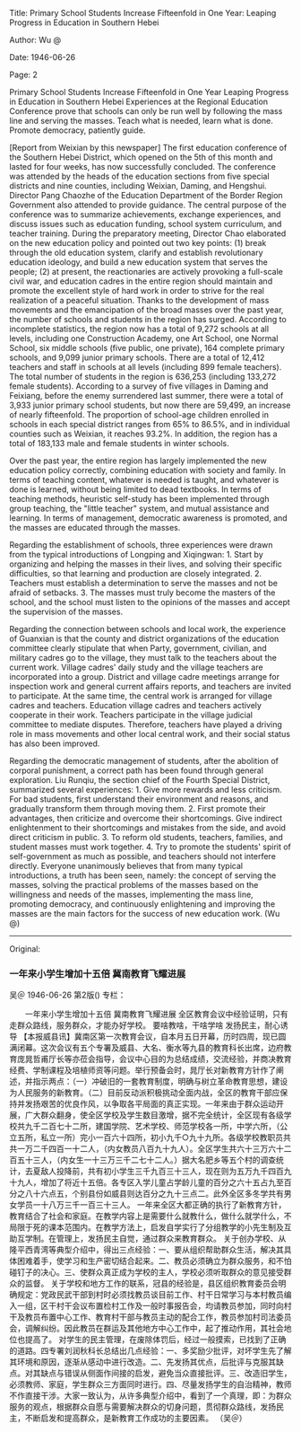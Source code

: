 Title: Primary School Students Increase Fifteenfold in One Year: Leaping Progress in Education in Southern Hebei

Author: Wu @

Date: 1946-06-26

Page: 2

Primary School Students Increase Fifteenfold in One Year
Leaping Progress in Education in Southern Hebei
Experiences at the Regional Education Conference prove that schools can only be run well by following the mass line and serving the masses.
Teach what is needed, learn what is done.
Promote democracy, patiently guide.

[Report from Weixian by this newspaper] The first education conference of the Southern Hebei District, which opened on the 5th of this month and lasted for four weeks, has now successfully concluded. The conference was attended by the heads of the education sections from five special districts and nine counties, including Weixian, Daming, and Hengshui. Director Pang Chaozhe of the Education Department of the Border Region Government also attended to provide guidance. The central purpose of the conference was to summarize achievements, exchange experiences, and discuss issues such as education funding, school system curriculum, and teacher training. During the preparatory meeting, Director Chao elaborated on the new education policy and pointed out two key points: (1) break through the old education system, clarify and establish revolutionary education ideology, and build a new education system that serves the people; (2) at present, the reactionaries are actively provoking a full-scale civil war, and education cadres in the entire region should maintain and promote the excellent style of hard work in order to strive for the real realization of a peaceful situation. Thanks to the development of mass movements and the emancipation of the broad masses over the past year, the number of schools and students in the region has surged. According to incomplete statistics, the region now has a total of 9,272 schools at all levels, including one Construction Academy, one Art School, one Normal School, six middle schools (five public, one private), 164 complete primary schools, and 9,099 junior primary schools. There are a total of 12,412 teachers and staff in schools at all levels (including 899 female teachers). The total number of students in the region is 636,253 (including 133,272 female students). According to a survey of five villages in Daming and Feixiang, before the enemy surrendered last summer, there were a total of 3,933 junior primary school students, but now there are 59,499, an increase of nearly fifteenfold. The proportion of school-age children enrolled in schools in each special district ranges from 65% to 86.5%, and in individual counties such as Weixian, it reaches 93.2%. In addition, the region has a total of 183,133 male and female students in winter schools.

Over the past year, the entire region has largely implemented the new education policy correctly, combining education with society and family. In terms of teaching content, whatever is needed is taught, and whatever is done is learned, without being limited to dead textbooks. In terms of teaching methods, heuristic self-study has been implemented through group teaching, the "little teacher" system, and mutual assistance and learning. In terms of management, democratic awareness is promoted, and the masses are educated through the masses.

Regarding the establishment of schools, three experiences were drawn from the typical introductions of Longping and Xiqingwan: 1. Start by organizing and helping the masses in their lives, and solving their specific difficulties, so that learning and production are closely integrated. 2. Teachers must establish a determination to serve the masses and not be afraid of setbacks. 3. The masses must truly become the masters of the school, and the school must listen to the opinions of the masses and accept the supervision of the masses.

Regarding the connection between schools and local work, the experience of Guanxian is that the county and district organizations of the education committee clearly stipulate that when Party, government, civilian, and military cadres go to the village, they must talk to the teachers about the current work. Village cadres' daily study and the village teachers are incorporated into a group. District and village cadre meetings arrange for inspection work and general current affairs reports, and teachers are invited to participate. At the same time, the central work is arranged for village cadres and teachers. Education village cadres and teachers actively cooperate in their work. Teachers participate in the village judicial committee to mediate disputes. Therefore, teachers have played a driving role in mass movements and other local central work, and their social status has also been improved.

Regarding the democratic management of students, after the abolition of corporal punishment, a correct path has been found through general exploration. Liu Runqiu, the section chief of the Fourth Special District, summarized several experiences: 1. Give more rewards and less criticism. For bad students, first understand their environment and reasons, and gradually transform them through moving them. 2. First promote their advantages, then criticize and overcome their shortcomings. Give indirect enlightenment to their shortcomings and mistakes from the side, and avoid direct criticism in public. 3. To reform old students, teachers, families, and student masses must work together. 4. Try to promote the students' spirit of self-government as much as possible, and teachers should not interfere directly. Everyone unanimously believes that from many typical introductions, a truth has been seen, namely: the concept of serving the masses, solving the practical problems of the masses based on the willingness and needs of the masses, implementing the mass line, promoting democracy, and continuously enlightening and improving the masses are the main factors for the success of new education work. (Wu @)



<hr /> 

Original: 


### 一年来小学生增加十五倍  冀南教育飞耀进展
吴＠
1946-06-26
第2版()
专栏：

　　一年来小学生增加十五倍
    冀南教育飞耀进展
    全区教育会议中经验证明，只有走群众路线，服务群众，才能办好学校。
    要啥教啥，干啥学啥  发扬民主，耐心诱导
    【本报威县讯】冀南区第一次教育会议，自本月五日开幕，历时四周，现已圆满闭幕。这次会议有五个专署及威县、大名、衡水等九县的教育科长出席，边府教育庞晁哲甫厅长等亦莅会指导，会议中心目的为总结成绩，交流经验，并商决教育经费、学制课程及培植师资等问题。举行预备会时，晁厅长对新教育方针作了阐述，并指示两点：（一）冲破旧的一套教育制度，明确与树立革命教育思想，建设为人民服务的新教育。（二）目前反动派积极挑动全面内战，全区的教育干部应保持并发扬艰苦的优良作风，以争取各平局面的真正实现。一年来由于群众运动开展，广大群众翻身，使全区学校及学生数目激增，据不完全统计，全区现有各级学校共九千二百七十二所，建国学院、艺术学校、师范学校各一所，中学六所，（公立五所，私立一所）完小一百六十四所，初小九千○九十九所。各级学校教职员共共一万二千四百一十二人，（内女教员八百九十九人）。全区学生共六十三万六十二百五十三人，（内女生一十三万三千二七十二人。）据大名肥乡等五个村的调查统计，去夏敌人投降前，共有初小学生三千九百三十三人，现在则为五万九千四百九十九人，增加了将近十五倍。各专区入学儿童占学龄儿童的百分之六十五占九至百分之八十六点五，个别县份如威县则达百分之九十三点二。此外全区多冬学共有男女学员一十八万三千一百三十三人。
    一年来全区大都正确的执行了新教育方针，教育结合了社会和家庭。在教学内容上是需要什么就教什么，做什么就学什么，不局限于死的课本范围内。在教学方法上，启发自学实行了分组教学的小先生制及互助互学制。在管理上，发扬民主自觉，通过群众来教育群众。
    关于创办学校、从隆平西青湾等典型介绍中，得出三点经验：一、要从组织帮助群众生活，解决其具体困难着手，使学习和生产密切结合起来。二、教员必须确立为群众服务，和不怕碰钉子的决心。三、使群众真正成为学校的主人，学校必须听取群众的意见接受群众的监督。
    关于学校和地方工作的联系，冠县的经验是，县区组织教育委员会明确规定：党政民武干部到村时必须找教员谈目前工作、村干日常学习与本村教员编入一组，区干村干会议布置检村工作及一般时事报告会，均请教员参加，同时向村干及教员布置中心工作、教育村干部与教员主动的配合工作，教员参加村司法委员会，调解纠纷。因此教员在群运及其他地方中心工作中，起了推动作用，其社会地位也提高了。
    对学生的民主管理，在废除体罚后，经过一般摸索，已找到了正确的道路。四专署刘润秋科长总结出几点经验：一、多奖励少批评，对坏学生先了解其环境和原因，逐渐从感动中进行改造。二、先发扬其优点，后批评与克服其缺点。对其缺点与错误从侧面作间接的启发，避免当众直接批评。三、改造旧学生，必须教师、家庭，学生群众三方面同时进行。四、尽量发扬学生的自治精神，教师不作直接干涉。大家一致认为，从许多典型介绍中，看到了一个真理，即：为群众服务的观点，根据群众自愿与需要解决群众的切身问题，贯彻群众路线，发扬民主，不断启发和提高群众，是新教育工作成功的主要因素。          （吴＠）
